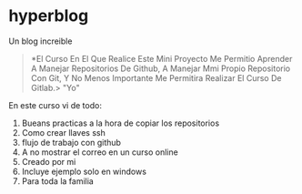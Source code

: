 # hyperblog
Un blog increible
>*El Curso En El Que Realice Este Mini Proyecto Me Permitio Aprender A Manejar Repositorios De Github, A Manejar Mmi Propio Repositorio Con Git, Y No Menos Importante Me Permitira Realizar El Curso De Gitlab.>
"Yo"

En este curso vi de todo:
1.  Bueans practicas a la hora de copiar los repositorios
2.  Como crear llaves ssh
3.  flujo de trabajo con github
4.  A no mostrar el correo en un curso online
5.  Creado por mi
6.  Incluye ejemplo solo en windows
7.  Para toda la familia